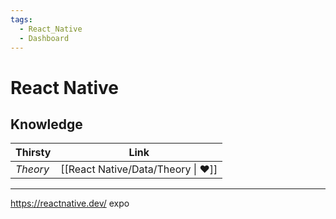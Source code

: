 ```yaml
---
tags:
  - React_Native
  - Dashboard
---
```


# React Native

## Knowledge

| Thirsty  |                Link                |
| -------- | :--------------------------------: |
| _Theory_ | [[React Native/Data/Theory \| ❤️]] |

---

https://reactnative.dev/
expo
